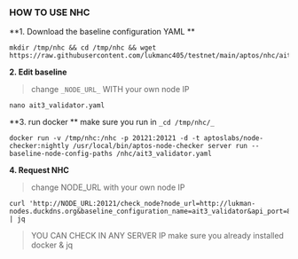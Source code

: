 ### HOW TO USE NHC

**1. Download the baseline configuration YAML **
```
mkdir /tmp/nhc && cd /tmp/nhc && wget https://raw.githubusercontent.com/lukmanc405/testnet/main/aptos/nhc/ait3_validator.yaml
```

**2. Edit baseline**
>change `_NODE_URL_` WITH your own node IP

```
nano ait3_validator.yaml
```

**3. run docker **
make sure you run in `_cd /tmp/nhc/_`

```
docker run -v /tmp/nhc:/nhc -p 20121:20121 -d -t aptoslabs/node-checker:nightly /usr/local/bin/aptos-node-checker server run --baseline-node-config-paths /nhc/ait3_validator.yaml
```

**4. Request NHC**
>change NODE_URL with your own node IP

```
curl 'http://NODE_URL:20121/check_node?node_url=http://lukman-nodes.duckdns.org&baseline_configuration_name=ait3_validator&api_port=80&noise_port=6180&metrics_port=9101' | jq
```

>YOU CAN CHECK IN ANY SERVER IP
>make sure you already installed docker & jq
